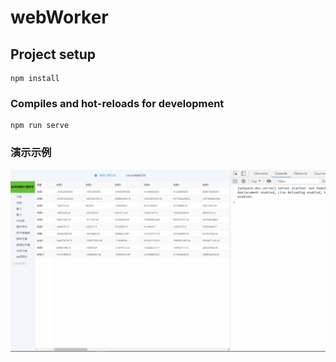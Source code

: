 # webWorker

## Project setup

```
npm install
```

### Compiles and hot-reloads for development

```
npm run serve
```

### 演示示例

![Image text](./webworker.gif)
